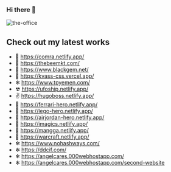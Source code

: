 ### Hi there 👋

![the-office](https://user-images.githubusercontent.com/55395282/230661140-05649792-aa15-4dae-9ce7-35094795afef.gif)

## Check out my latest works
- 📸 https://comra.netlify.app/
- 🐝 https://thebeemkt.com/
- 💎 https://www.blackgem.net/
- 🍺 https://kvass-css.vercel.app/
- ✻ https://www.tpyemen.com/
- ☢  https://ufoship.netlify.app/
- ✌ https://hugoboss.netlify.app/
- 🚗 https://ferrari-hero.netlify.app/
- 🚗 https://lego-hero.netlify.app/
- 🌆 https://airjordan-hero.netlify.app/
- 🌃 https://imagics.netlify.app/
- 🍵 https://mangga.netlify.app/
- 🔫 https://warcraft.netlify.app/
- ✻ https://www.nohashways.com/
- ✻ https://ddcif.com/
- ✻ https://angelcares.000webhostapp.com/
- ✻ https://angelcares.000webhostapp.com/second-website

